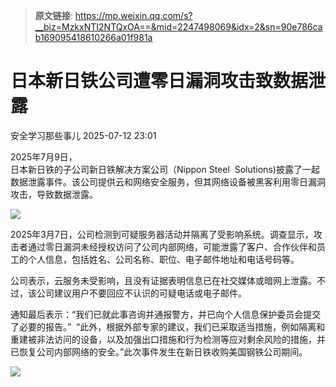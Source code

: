 > **原文链接**: https://mp.weixin.qq.com/s?__biz=MzkxNTI2NTQxOA==&mid=2247498069&idx=2&sn=90e786cab169095418610266a01f981a

#  日本新日铁公司遭零日漏洞攻击致数据泄露  
 安全学习那些事儿   2025-07-12 23:01  
  
2025年7月9日，  
日本新日铁的子公司新日铁解决方案公司（Nippon Steel  Solutions)披露了一起数据泄露事件。该公司提供云和网络安全服务，但其网络设备被黑客利用零日漏洞攻击，导致数据泄露。  
  
![](https://mmbiz.qpic.cn/mmbiz_png/6f3GVNknoyZdUK1XYUhmJ0SE8kNYwqdGaRkwe8fGatEcTu9jFiczRBHbdCJoiaub1QHibwsfJpiapL2xSp3DrUr2xg/640?wx_fmt=png&from=appmsg "")  
  
2025年3月7日，公司检测到可疑服务器活动并隔离了受影响系统。调查显示，攻击者通过零日漏洞未经授权访问了公司内部网络，可能泄露了客户、合作伙伴和员工的个人信息，包括姓名、公司名称、职位、电子邮件地址和电话号码等。  
  
公司表示，云服务未受影响，且没有证据表明信息已在社交媒体或暗网上泄露。不过，该公司建议用户不要回应不认识的可疑电话或电子邮件。  
  
通知最后表示：“我们已就此事咨询并通报警方，并已向个人信息保护委员会提交了必要的报告。”  “此外，根据外部专家的建议，我们已采取适当措施，例如隔离和重建被非法访问的设备，以及加强出口措施和行为检测等应对剩余风险的措施，并已恢复公司内部网络的安全。”此次事件发生在新日铁收购美国钢铁公司期间。  
  
![](https://mmbiz.qpic.cn/mmbiz_jpg/6f3GVNknoyZ6rBYZlgD1gSJF9MfU3LiaKvXeY42OWHKLSToKI3PUoicJABOMsgzmqjtb4ickaZhxndXyGHkUhciaZg/640?wx_fmt=jpeg "")  
  
